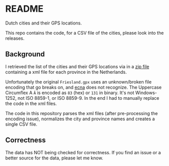 # README

Dutch cities and their GPS locations.

This repo contains the code, for a CSV file of the cities, please look into the releases.

## Background

I retrieved the list of the cities and their GPS locations via [](http://gps.herbschleb.net) in a [zip file](http://gps.herbschleb.net/compleet.zip) containing a xml file for each province in the Netherlands.

Unfortunately the original `Friesland.gpx` uses an unknown/broken file encoding that go breaks on, and [ecna](https://linux.die.net/man/1/enca) does not recognize. The Uppercase Circumflex A `Â` is encoded as `83` (hex) or `131` in binary. It's not Windows-1252, not ISO 8859-1, or ISO 8859-9. In the end I had to manually replace the code in the xml files.

The code in this repository parses the xml files (after pre-processing the encoding issue), normalizes the city and province names and creates a single CSV file.

## Correctness

The data has NOT being checked for correctness. If you find an issue or a better source for the data, please let me know.
